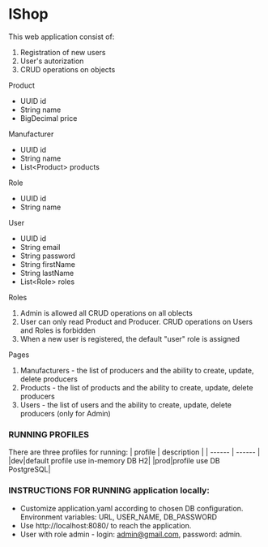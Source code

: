 # IShop

This web application consist of:
1. Registration of new users
2. User's autorization
3. CRUD operations on objects

Product
 - UUID id
 - String name
 - BigDecimal price

Manufacturer
 - UUID id
 - String name
 - List\<Product\> products

Role
 - UUID id
 - String name

User
 - UUID id
 - String email
 - String password
 - String firstName
 - String lastName
 - List\<Role\> roles

 Roles
 1. Admin is allowed all CRUD operations on all oblects
 2. User can only read Product and Producer. CRUD operations on Users and Roles is forbidden
 3. When a new user is registered, the default "user" role is assigned

Pages
 1. Manufacturers - the list of producers and the ability to create, update, delete producers
 2. Products - the list of products and the ability to create, update, delete producers
 3. Users - the list of users and the ability to create, update, delete producers (only for Admin)
 
### RUNNING PROFILES
There are three profiles for running:
| profile | description |
| ------ | ------ |
|dev|default profile use in-memory DB H2|
|prod|profile use DB PostgreSQL|
### INSTRUCTIONS FOR RUNNING application locally:
- Customize application.yaml according to chosen DB configuration.
Environment variables: URL, USER_NAME, DB_PASSWORD
- Use http://localhost:8080/ to reach the application.
- User with role admin - login: admin@gmail.com, password: admin.
